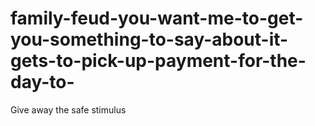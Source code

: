 # family-feud-you-want-me-to-get-you-something-to-say-about-it-gets-to-pick-up-payment-for-the-day-to-
Give away the safe stimulus
